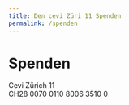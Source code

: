 ```yaml
---
title: Den cevi Züri 11 Spenden
permalink: /spenden
---
```


# Spenden

Cevi Zürich 11 <br>
CH28 0070 0110 8006 3510 0